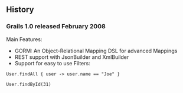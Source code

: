 ## History

### Grails 1.0 released February 2008

Main Features:

* GORM: An Object-Relational Mapping DSL for advanced Mappings
* REST support with JsonBuilder and XmlBuilder
* Support for easy to use Filters: 

```
User.findAll { user -> user.name == "Joe" }

User.findById(31)
```
